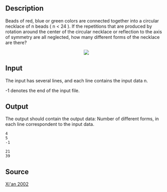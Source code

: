 <h2>Description</h2><p>Beads of red, blue or green colors are connected together into a circular necklace of n beads ( n &lt; 24 ).  If the repetitions that are produced by rotation around the center of the circular necklace or reflection to the axis of symmetry are all neglected, how many different forms of the necklace are there?   
</p><center><img src="images/1286_1.jpg"></center><p>
</p><h2>Input</h2><p>The input has several lines, and each line contains the input data n.
</p>-1 denotes the end of the input file. 
<h2>Output</h2><p>The output should contain the output data: Number of different forms, in each line correspondent to the input data.</p><pre><code class="language-input1">4
5
-1
</code></pre><pre><code class="language-output1">21
39
</code></pre><h2>Source</h2><a href="searchproblem?field=source&amp;key=Xi%27an+2002">Xi'an 2002</a>